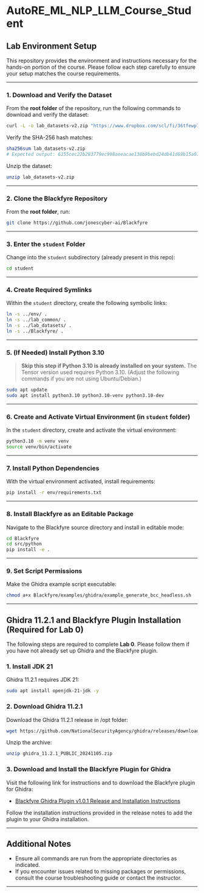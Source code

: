 # AutoRE\_ML\_NLP\_LLM\_Course\_Student

## Lab Environment Setup

This repository provides the environment and instructions necessary for the hands-on portion of the course. Please follow each step carefully to ensure your setup matches the course requirements.

---

### 1. Download and Verify the Dataset

From the **root folder** of the repository, run the following commands to download and verify the dataset:

```bash
curl -L -o lab_datasets-v2.zip "https://www.dropbox.com/scl/fi/36tfewp71smsa54pzonqc/lab_datasets-v2.zip?rlkey=ndbefbecgl02sb84txyq8rlkm&st=kwr5ksk6&dl=0"
```

Verify the SHA-256 hash matches:

```bash
sha256sum lab_datasets-v2.zip
# Expected output: 6155cec22b283779ec998aeeacae138b9bebd24db41d69b15a078c3a08e47f90  lab_datasets-v2.zip
```

Unzip the dataset:

```bash
unzip lab_datasets-v2.zip
```

---

### 2. Clone the Blackfyre Repository

From the **root folder**, run:

```bash
git clone https://github.com/jonescyber-ai/Blackfyre
```

---

### 3. Enter the `student` Folder

Change into the `student` subdirectory (already present in this repo):

```bash
cd student
```

---

### 4. Create Required Symlinks

Within the `student` directory, create the following symbolic links:

```bash
ln -s ../env/ .
ln -s ../lab_common/ .
ln -s ../lab_datasets/ .
ln -s ../Blackfyre/ .
```

---

### 5. (If Needed) Install Python 3.10

> **Skip this step if Python 3.10 is already installed on your system.**
> The Tensor version used requires Python 3.10.
> (Adjust the following commands if you are not using Ubuntu/Debian.)

```bash
sudo apt update
sudo apt install python3.10 python3.10-venv python3.10-dev
```

---

### 6. Create and Activate Virtual Environment (in `student` folder)

In the `student` directory, create and activate the virtual environment:

```bash
python3.10 -m venv venv
source venv/bin/activate
```

---

### 7. Install Python Dependencies

With the virtual environment activated, install requirements:

```bash
pip install -r env/requirements.txt
```

---

### 8. Install Blackfyre as an Editable Package

Navigate to the Blackfyre source directory and install in editable mode:

```bash
cd Blackfyre
cd src/python
pip install -e .
```

---

### 9. Set Script Permissions

Make the Ghidra example script executable:

```bash
chmod a+x Blackfyre/examples/ghidra/example_generate_bcc_headless.sh
```

---


## Ghidra 11.2.1 and Blackfyre Plugin Installation (Required for Lab 0)

The following steps are required to complete **Lab 0**. Please follow them if you have not already set up Ghidra and the Blackfyre plugin.

### 1. Install JDK 21

Ghidra 11.2.1 requires JDK 21:

```bash
sudo apt install openjdk-21-jdk -y
```

### 2. Download Ghidra 11.2.1

Download the Ghidra 11.2.1 release in /opt folder:

```bash
wget https://github.com/NationalSecurityAgency/ghidra/releases/download/Ghidra_11.2.1_build/ghidra_11.2.1_PUBLIC_20241105.zip
```

Unzip the archive:

```bash
unzip ghidra_11.2.1_PUBLIC_20241105.zip
```

### 3. Download and Install the Blackfyre Plugin for Ghidra

Visit the following link for instructions and to download the Blackfyre plugin for Ghidra:

* [Blackfyre Ghidra Plugin v1.0.1 Release and Installation Instructions](https://github.com/jonescyber-ai/Blackfyre/releases/tag/v1.0.1)

Follow the installation instructions provided in the release notes to add the plugin to your Ghidra installation.



---

## Additional Notes

* Ensure all commands are run from the appropriate directories as indicated.
* If you encounter issues related to missing packages or permissions, consult the course troubleshooting guide or contact the instructor.

---
